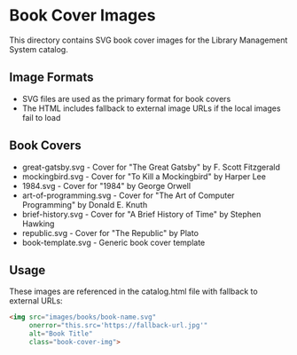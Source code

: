 # Book Cover Images

This directory contains SVG book cover images for the Library Management System catalog.

## Image Formats

- SVG files are used as the primary format for book covers
- The HTML includes fallback to external image URLs if the local images fail to load

## Book Covers

- great-gatsby.svg - Cover for "The Great Gatsby" by F. Scott Fitzgerald
- mockingbird.svg - Cover for "To Kill a Mockingbird" by Harper Lee
- 1984.svg - Cover for "1984" by George Orwell
- art-of-programming.svg - Cover for "The Art of Computer Programming" by Donald E. Knuth
- brief-history.svg - Cover for "A Brief History of Time" by Stephen Hawking
- republic.svg - Cover for "The Republic" by Plato
- book-template.svg - Generic book cover template

## Usage

These images are referenced in the catalog.html file with fallback to external URLs:

```html
<img src="images/books/book-name.svg" 
     onerror="this.src='https://fallback-url.jpg'" 
     alt="Book Title" 
     class="book-cover-img">
```
